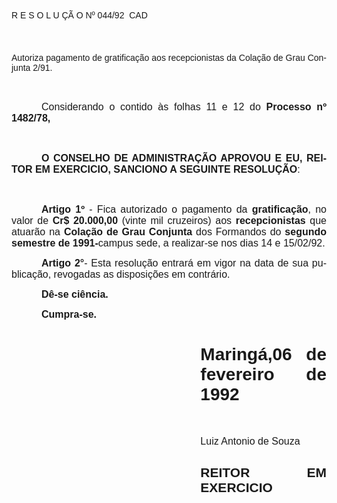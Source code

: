 <body lang=PT-BR style='tab-interval:36.0pt'>

<div class=Section1>

<p class=MsoTitle><span style='font-family:Arial'>R E S O L U ÇÃ O Nº 044/92 
CAD<o:p></o:p></span></p>

<p class=MsoNormal style='text-align:justify'><b><span style='font-size:12.0pt;
mso-bidi-font-size:10.0pt;font-family:Arial'><![if !supportEmptyParas]>&nbsp;<![endif]><o:p></o:p></span></b></p>

<p class=MsoBodyTextIndent style='text-align:justify'><span style='font-family:
Arial'>Autoriza pagamento de gratificação aos recepcionistas da Colação de Grau
Conjunta 2/91.<o:p></o:p></span></p>

<p class=MsoNormal style='text-align:justify'><span style='font-size:12.0pt;
mso-bidi-font-size:10.0pt;font-family:Arial'><![if !supportEmptyParas]>&nbsp;<![endif]><o:p></o:p></span></p>

<p class=MsoNormal style='text-align:justify;text-indent:36.0pt'><span
style='font-size:12.0pt;mso-bidi-font-size:10.0pt;font-family:Arial'>Considerando
o contido às folhas 11 e 12 do <b>Processo nº 1482/78,<o:p></o:p></b></span></p>

<p class=MsoNormal style='text-align:justify'><span style='font-size:12.0pt;
mso-bidi-font-size:10.0pt;font-family:Arial'><![if !supportEmptyParas]>&nbsp;<![endif]><o:p></o:p></span></p>

<p class=MsoNormal style='text-align:justify;text-indent:36.0pt'><b><span
style='font-size:12.0pt;mso-bidi-font-size:10.0pt;font-family:Arial'>O CONSELHO
DE ADMINISTRAÇÃO APROVOU E EU, REITOR EM EXERCICIO, SANCIONO A SEGUINTE
RESOLUÇÃO</span></b><span style='font-size:12.0pt;mso-bidi-font-size:10.0pt;
font-family:Arial'>:<o:p></o:p></span></p>

<p class=MsoNormal style='text-align:justify'><span style='font-size:12.0pt;
mso-bidi-font-size:10.0pt;font-family:Arial'><![if !supportEmptyParas]>&nbsp;<![endif]><o:p></o:p></span></p>

<p class=MsoNormal style='text-align:justify;text-indent:36.0pt'><b><span
style='font-size:12.0pt;mso-bidi-font-size:10.0pt;font-family:Arial'>Artigo 1º </span></b><span
style='font-size:12.0pt;mso-bidi-font-size:10.0pt;font-family:Arial'>- Fica
autorizado o pagamento da <b>gratificação</b>, no valor de <b>Cr$ 20.000,00</b>
(vinte mil cruzeiros) aos <b>recepcionistas</b> que atuarão na <b>Colação de
Grau Conjunta</b> dos Formandos do <b>segundo semestre de 1991-</b>campus sede,
a realizar-se nos dias 14 e 15/02/92.<o:p></o:p></span></p>

<p class=MsoNormal style='text-align:justify;text-indent:36.0pt'><b><span
style='font-size:12.0pt;mso-bidi-font-size:10.0pt;font-family:Arial'>Artigo 2°</span></b><span
style='font-size:12.0pt;mso-bidi-font-size:10.0pt;font-family:Arial'>- Esta
resolução entrará em vigor na data de sua publicação, revogadas as disposições
em contrário.<o:p></o:p></span></p>

<p class=MsoNormal style='text-align:justify;text-indent:36.0pt'><b><span
style='font-size:12.0pt;mso-bidi-font-size:10.0pt;font-family:Arial'>Dê-se
ciência.<o:p></o:p></span></b></p>

<p class=MsoNormal style='text-align:justify;text-indent:36.0pt'><b><span
style='font-size:12.0pt;mso-bidi-font-size:10.0pt;font-family:Arial'>Cumpra-se.<o:p></o:p></span></b></p>

<h1 style='margin-left:8.0cm;text-align:justify;page-break-after:auto'><span
style='font-family:Arial'>Maringá,06 de fevereiro de 1992<o:p></o:p></span></h1>

<p class=MsoNormal><![if !supportEmptyParas]>&nbsp;<![endif]><o:p></o:p></p>

<p class=MsoNormal style='margin-left:8.0cm;text-align:justify'><span
lang=ES-TRAD style='font-size:12.0pt;mso-bidi-font-size:10.0pt;font-family:
Arial;mso-ansi-language:ES-TRAD'>Luiz Antonio de Souza<o:p></o:p></span></p>

<h2 style='margin-left:8.0cm;text-align:justify;page-break-after:auto'><span
lang=ES-TRAD style='font-family:Arial'>REITOR EM EXERCICIO<o:p></o:p></span></h2>

</div>

</body>
